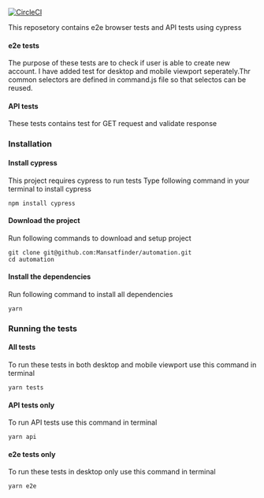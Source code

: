 [![CircleCI](https://dl.circleci.com/status-badge/img/gh/mansverma/cypress-automation/tree/master.svg?style=svg)](https://dl.circleci.com/status-badge/redirect/gh/mansverma/cypress-automation/tree/master)

This reposetory contains e2e browser tests and API tests using cypress

#### e2e tests
The purpose of these tests are to check if user is able to create new account. I have added test for desktop and mobile viewport seperately.Thr common selectors are defined in command.js file so that selectos can be reused.


#### API tests
These tests contains test for  GET request and validate response 


### Installation

#### Install cypress

This project requires cypress to run tests
Type following command in your terminal to install cypress

```
npm install cypress
```

#### Download the project

Run following commands to download and setup project

```
git clone git@github.com:Mansatfinder/automation.git
cd automation
```

#### Install the dependencies

Run following command to install all dependencies

```
yarn
```

### Running the tests

#### All tests

To run these tests in both desktop and mobile viewport use this command in terminal

```
yarn tests
```

#### API tests only

To run API tests use this command in terminal

```
yarn api
```

#### e2e tests only

To run these tests in desktop only use this command in terminal

```
yarn e2e
```
